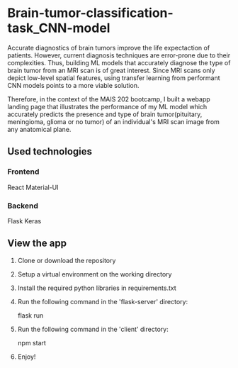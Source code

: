 # Brain-tumor-classification-task_CNN-model

Accurate diagnostics of brain tumors improve the life expectaction of patients. However, current diagnosis techniques are error-prone due to their complexities. Thus, building ML models that accurately diagnose the type of brain tumor from an MRI scan is of great interest. Since MRI scans only depict low-level spatial features, using transfer learning from performant CNN models points to a more viable solution.

Therefore, in the context of the MAIS 202 bootcamp, I built a webapp landing page that illustrates the performance of my ML model which accurately predicts the presence and type of brain tumor(pituitary, meningioma, glioma or no tumor) of an individual's MRI scan image from any anatomical plane.

## Used technologies

### Frontend
React
Material-UI

### Backend
Flask
Keras

## View the app
1. Clone or download the repository
2. Setup a virtual environment on the working directory
3. Install the required python libraries in requirements.txt
4. Run the following command in the 'flask-server' directory:
 
      flask run
  
5. Run the following command in the 'client' directory:

      npm start
  
6. Enjoy!




